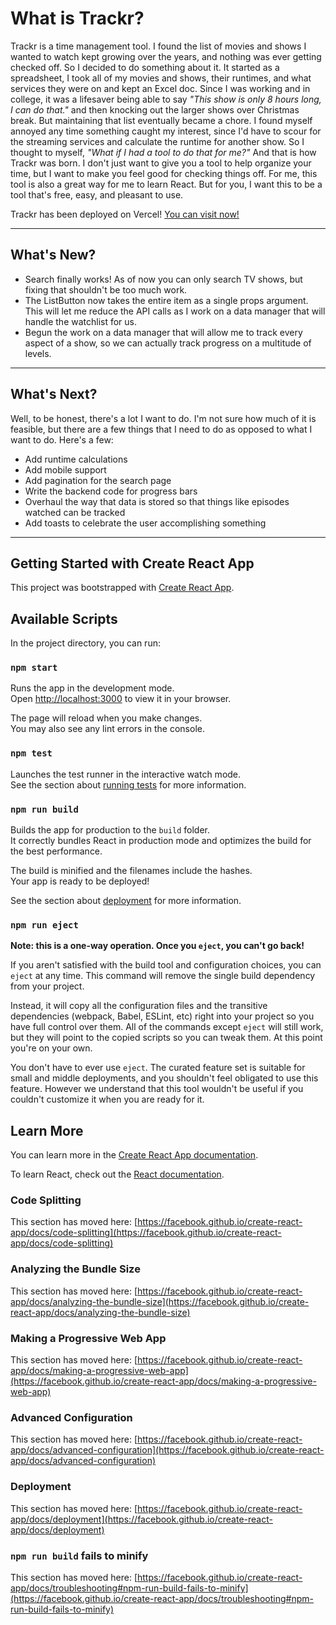 # What is Trackr?

  Trackr is a time management tool. I found the list of movies and shows I wanted to watch kept growing over the years, and nothing was ever getting checked off. So I decided to do something about it. It started as a spreadsheet, I took all of my movies and shows, their runtimes, and what services they were on and kept an Excel doc. Since I was working and in college, it was a lifesaver being able to say *"This show is only 8 hours long, I can do that."* and then knocking out the larger shows over Christmas break. But maintaining that list eventually became a chore. I found myself annoyed any time something caught my interest, since I'd have to scour for the streaming services and calculate the runtime for another show. So I thought to myself, *"What if I had a tool to do that for me?"* And that is how Trackr was born. I don't just want to give you a tool to help organize your time, but I want to make you feel good for checking things off. For me, this tool is also a great way for me to learn React. But for you, I want this to be a tool that's free, easy, and pleasant to use.

  Trackr has been deployed on Vercel! [You can visit now!](https://trackrv2.vercel.app)

---

## What's New?

- Search finally works! As of now you can only search TV shows, but fixing that shouldn't be too much work.
- The ListButton now takes the entire item as a single props argument. This will let me reduce the API calls as I work on a data manager that will handle the watchlist for us.
- Begun the work on a data manager that will allow me to track every aspect of a show, so we can actually track progress on a multitude of levels.

---

## What's Next?

Well, to be honest, there's a lot I want to do. I'm not sure how much of it is feasible, but there are a few things that I need to do as opposed to what I want to do. Here's a few:

- Add runtime calculations
- Add mobile support
- Add pagination for the search page
- Write the backend code for progress bars
- Overhaul the way that data is stored so that things like episodes watched can be tracked
- Add toasts to celebrate the user accomplishing something

---

## Getting Started with Create React App

This project was bootstrapped with [Create React App](https://github.com/facebook/create-react-app).

## Available Scripts

In the project directory, you can run:

### `npm start`

Runs the app in the development mode.\
Open [http://localhost:3000](http://localhost:3000) to view it in your browser.

The page will reload when you make changes.\
You may also see any lint errors in the console.

### `npm test`

Launches the test runner in the interactive watch mode.\
See the section about [running tests](https://facebook.github.io/create-react-app/docs/running-tests) for more information.

### `npm run build`

Builds the app for production to the `build` folder.\
It correctly bundles React in production mode and optimizes the build for the best performance.

The build is minified and the filenames include the hashes.\
Your app is ready to be deployed!

See the section about [deployment](https://facebook.github.io/create-react-app/docs/deployment) for more information.

### `npm run eject`

**Note: this is a one-way operation. Once you `eject`, you can't go back!**

If you aren't satisfied with the build tool and configuration choices, you can `eject` at any time. This command will remove the single build dependency from your project.

Instead, it will copy all the configuration files and the transitive dependencies (webpack, Babel, ESLint, etc) right into your project so you have full control over them. All of the commands except `eject` will still work, but they will point to the copied scripts so you can tweak them. At this point you're on your own.

You don't have to ever use `eject`. The curated feature set is suitable for small and middle deployments, and you shouldn't feel obligated to use this feature. However we understand that this tool wouldn't be useful if you couldn't customize it when you are ready for it.

## Learn More

You can learn more in the [Create React App documentation](https://facebook.github.io/create-react-app/docs/getting-started).

To learn React, check out the [React documentation](https://reactjs.org/).

### Code Splitting

This section has moved here: [https://facebook.github.io/create-react-app/docs/code-splitting](https://facebook.github.io/create-react-app/docs/code-splitting)

### Analyzing the Bundle Size

This section has moved here: [https://facebook.github.io/create-react-app/docs/analyzing-the-bundle-size](https://facebook.github.io/create-react-app/docs/analyzing-the-bundle-size)

### Making a Progressive Web App

This section has moved here: [https://facebook.github.io/create-react-app/docs/making-a-progressive-web-app](https://facebook.github.io/create-react-app/docs/making-a-progressive-web-app)

### Advanced Configuration

This section has moved here: [https://facebook.github.io/create-react-app/docs/advanced-configuration](https://facebook.github.io/create-react-app/docs/advanced-configuration)

### Deployment

This section has moved here: [https://facebook.github.io/create-react-app/docs/deployment](https://facebook.github.io/create-react-app/docs/deployment)

### `npm run build` fails to minify

This section has moved here: [https://facebook.github.io/create-react-app/docs/troubleshooting#npm-run-build-fails-to-minify](https://facebook.github.io/create-react-app/docs/troubleshooting#npm-run-build-fails-to-minify)
